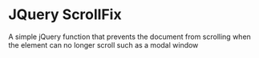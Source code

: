 JQuery ScrollFix
=========

A simple jQuery function that prevents the document from scrolling when the element can no longer scroll such as a modal window
